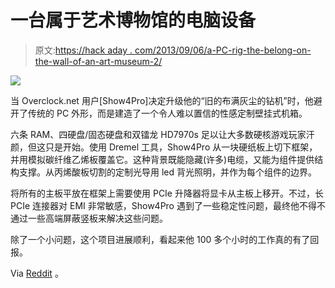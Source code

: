 # 一台属于艺术博物馆的电脑设备

> 原文:[https://hack aday . com/2013/09/06/a-PC-rig-the-belong-on-the-wall-of-an-art-museum-2/](https://hackaday.com/2013/09/06/a-pc-rig-that-belongs-on-the-wall-of-an-art-museum-2/)

![](../Images/4bd2e2c5c76e71540c78e8198e0108a8.png)

当 Overclock.net 用户[Show4Pro]决定升级他的“旧的布满灰尘的钻机”时，他避开了传统的 PC 外形，而是建造了一个令人难以置信的性感定制壁挂式机箱。

六条 RAM、四硬盘/固态硬盘和双镭龙 HD7970s 足以让大多数硬核游戏玩家汗颜，但这只是开始。使用 Dremel 工具，Show4Pro 从一块硬纸板上切下框架，并用模拟碳纤维乙烯板覆盖它。这种背景既能隐藏(许多)电缆，又能为组件提供结构支撑。从丙烯酸板切割的定制光导用 led 背光照明，并作为每个组件的边界。

将所有的主板平放在框架上需要使用 PCIe 升降器将显卡从主板上移开。不过，长 PCIe 连接器对 EMI 非常敏感，Show4Pro 遇到了一些稳定性问题，最终他不得不通过一些高端屏蔽竖板来解决这些问题。

除了一个小问题，这个项目进展顺利，看起来他 100 多个小时的工作真的有了回报。

Via [Reddit](http://www.reddit.com/r/battlestations/comments/1lsu2g/i_present_you_my_watercooled_wall_mounted_rig/) 。